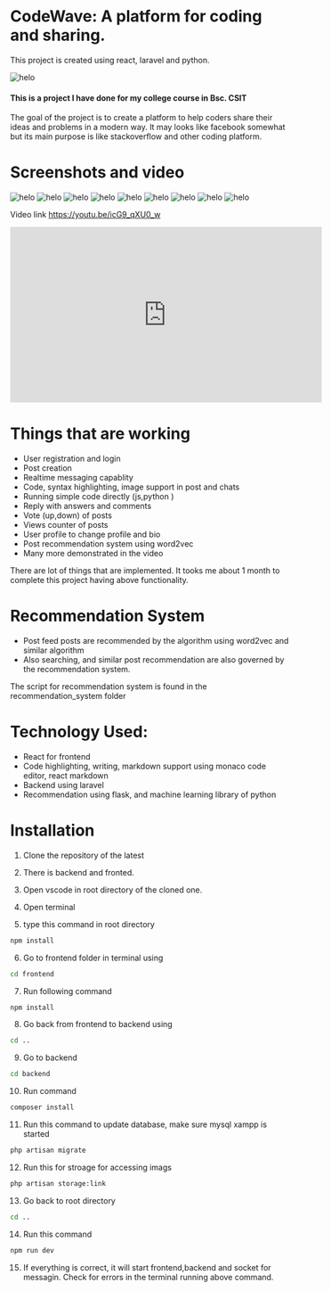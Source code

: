 # CodeWave: A platform for coding and sharing.

This project is created using react, laravel and python.



![helo](/assets/2.png)



#### This is a project I have done for my college course in Bsc. CSIT

The goal of the project is to create a platform to help coders share their ideas and problems in a modern way. It may looks like facebook somewhat but its main purpose is like stackoverflow and other coding platform. 

# Screenshots and video

![helo](/assets/0.png)
![helo](/assets/1.png)
![helo](/assets/3.png)
![helo](/assets/4.png)
![helo](/assets/5.png)
![helo](/assets/6.png)
![helo](/assets/7.png)
![helo](/assets/8.png)
![helo](/assets/9.png)


Video link
https://youtu.be/icG9_qXU0_w


<iframe width="560" height="315" src="https://youtu.be/icG9_qXU0_w
" frameborder="0" allow="accelerometer; autoplay; encrypted-media; gyroscope; picture-in-picture" allowfullscreen></iframe>


# Things that are working

- User registration and login
- Post creation
- Realtime messaging capablity
- Code, syntax highlighting, image support in post and chats
- Running simple code directly (js,python )
- Reply with answers and comments
- Vote (up,down) of posts
- Views counter of posts
- User profile to change profile and bio
- Post recommendation system using word2vec
- Many more demonstrated in the video

There are lot of things that are implemented. It tooks me about 1 month to complete this project having above functionality.

# Recommendation System
- Post feed posts are recommended by the algorithm using word2vec and similar algorithm
- Also searching, and similar post recommendation are also governed by the recommendation system.

The script for recommendation system is found in the recommendation_system folder


# Technology Used:
- React for frontend
- Code highlighting, writing, markdown support using monaco code editor, react markdown
- Backend using laravel
- Recommendation using flask, and machine learning library of python



# Installation 

1. Clone the repository of the latest

2. There is backend and fronted.

3. Open vscode in root directory of the cloned one.

4. Open terminal

5. type this command in root directory

```bash
npm install

```

6. Go to frontend folder in terminal using
```bash
cd frontend
```

7. Run following command
```bash
npm install
```

8. Go back from frontend to backend using 
```bash
cd ..
```

9. Go to backend
```bash
cd backend
```

10. Run command
```bash
composer install
```


11. Run this command to update database, make sure mysql xampp is started
```bash
php artisan migrate
```

12. Run this for stroage for accessing imags

```bash
php artisan storage:link
```

13. Go back to root directory
```bash
cd ..
```

14. Run this command
```bash
npm run dev
```

15. If everything is correct, it will start frontend,backend and socket for messagin. Check for errors in the terminal running above command.

